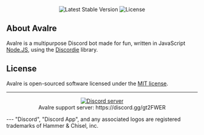 <p align="center">
<img src="https://img.shields.io/badge/stable-0.1.0-179BE6.svg" alt="Latest Stable Version">
<img src="https://img.shields.io/badge/license-MIT-4A8F80.svg" alt="License">
</p>

## About AvaIre

AvaIre is a multipurpose Discord bot made for fun, written in JavaScript [Node.JS](https://nodejs.org), using the [Discordie](https://qeled.github.io/discordie) library.

## License

AvaIre is open-sourced software licensed under the [MIT license](http://opensource.org/licenses/MIT).

---

<p align="center">
  <a href="https://discord.gg/gt2FWER"><img src="https://discordapp.com/api/guilds/284083636368834561/widget.png?style=banner2" alt="Discord server"></a>
  <br>AvaIre support server: https://discord.gg/gt2FWER
</p>
---
"Discord", "Discord App", and any associated logos are registered trademarks of Hammer & Chisel, inc.
